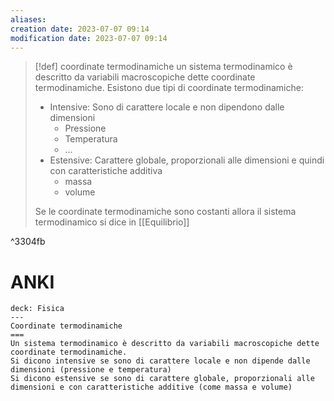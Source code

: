 ```yaml
---
aliases: 
creation date: 2023-07-07 09:14
modification date: 2023-07-07 09:14
---
```


>[!def] coordinate termodinamiche
>un sistema termodinamico è descritto da variabili macroscopiche dette coordinate termodinamiche.
>Esistono due tipi di coordinate termodinamiche:
>- Intensive: Sono di carattere locale e non dipendono dalle dimensioni
>	- Pressione
>	- Temperatura
>	- ...
>- Estensive: Carattere globale, proporzionali alle dimensioni e quindi con caratteristiche additiva
>	- massa
>	- volume
>
>Se le coordinate termodinamiche sono costanti allora il sistema termodinamico si dice in [[Equilibrio]]

^3304fb

# ANKI


```anki
deck: Fisica
---
Coordinate termodinamiche
===
Un sistema termodinamico è descritto da variabili macroscopiche dette coordinate termodinamiche.
Si dicono intensive se sono di carattere locale e non dipende dalle dimensioni (pressione e temperatura)
Si dicono estensive se sono di carattere globale, proporzionali alle dimensioni e con caratteristiche additive (come massa e volume)
```
